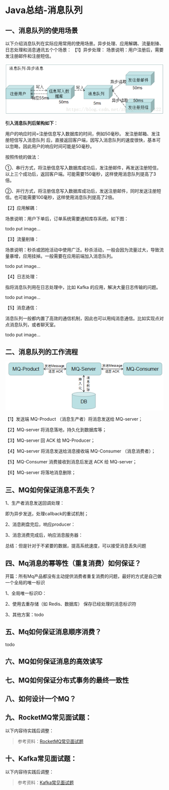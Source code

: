 # Java总结-消息队列
## 一、消息队列的使用场景
以下介绍消息队列在实际应用常用的使用场景。异步处理、应用解耦、流量削锋、日志处理和消息通讯五个个场景：
【1】异步处理： 场景说明：用户注册后，需要发注册邮件和注册短信。

![img.png](../assets/interview/mq_1.png)

**引入消息队列后架构如下**：

用户的响应时间=注册信息写入数据库的时间，例如50毫秒。 发注册邮箱、发注册短信写入消息队列 后，直接返回客户端，因写入消息队列的速度很快，基本可以忽略，因此用户的响应时间可能是50毫秒。

按照传统的做法：

①、串行方式，将注册信息写入数据库成功后，发注册邮件，再发送注册短信，以上三个成功后，返回客户端。可能需要150毫秒，这样使用消息队列提高了3倍。

②、并行方式，将注册信息写入数据库成功后，发送注册邮件，同时发送注册短信。也可能需要100毫秒，这样使用消息队列提高了2倍。

【2】应用解耦：

场景说明：用户下单后，订单系统需要通知库存系统。如下图：

todo put image...

【3】流量削锋：

场景说明：秒杀或团抢活动中使用广泛。秒杀活动，一般会因为流量过大，导致流量暴增，应用挂掉。一般需要在应用前端加入消息队列。

todo put image...

【4】日志处理：

指将消息队列用在日志处理中，比如 Kafka 的应用，解决大量日志传输的问题。

todo put image...

【5】消息通信：

消息队列一般都内置了高效的通信机制，因此也可以用纯消息通信。比如实现点对点消息队列，或者聊天室。

todo put image...


## 二、消息队列的工作流程

![img.png](../assets/interview/mq_flow.png)

【1】发送端 MQ-Product （消息生产者）将消息发送给 MQ-server；


【2】MQ-server 将消息落地，持久化到数据库等；


【3】MQ-server 回 ACK 给 MQ-Producer；


【4】MQ-server 将消息发送给消息接收端 MQ-Consumer （消息消费者）；


【5】MQ-Consumer 消费接收到消息后发送 ACK 给 MQ-server；


【6】MQ-server 将落地消息删除；

## 三、MQ如何保证消息不丢失？

1、生产者消息发送回调处理：

即为异步发送，处理callback的重试机制；

2、消息刷盘完后，响应producer：

3、消息消费完成后，响应消息服务器：

总结：但是针对于不紧要的数据，提高系统速度，可以接受消息丢失问题

## 四、Mq消息的幂等性（重复消费）如何保证？

开篇：所有Mq产品都没有主动提供消费者重复消费的问题，最好的方式是自己做一个全局的唯一标识

1、全局唯一标识ID：

2、使用去重存储（如 Redis、数据库） 保存已经处理的消息标识符

3、其他方案：todo

## 五、Mq如何保证消息顺序消费？

todo

## 六、MQ如何保证消息的高效读写

## 七、MQ如何保证分布式事务的最终一致性

## 八、如何设计一个MQ？


## 九、RocketMQ常见面试题：


以下内容待实践后调整：

> 参考资料：[RocketMQ常见面试题](https://blog.csdn.net/ctwctw/article/details/107463884)

## 十、Kafka常见面试题：

以下内容待实践后调整：

> 参考资料：[Kafka常见面试题](https://javabetter.cn/interview/kafka-40.html)